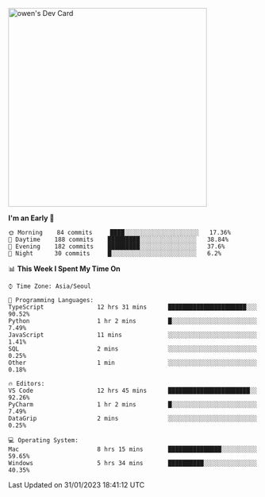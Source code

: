<a href="https://app.daily.dev/owen_9066"><img src="https://api.daily.dev/devcards/51e5c69f10114f2abe0ae390c27b0828.png?r=hyb" width="400" alt="owen's Dev Card"/></a>

 
 <!--START_SECTION:waka-->
**I'm an Early 🐤** 

```text
🌞 Morning    84 commits     ████░░░░░░░░░░░░░░░░░░░░░   17.36% 
🌆 Daytime    188 commits    █████████░░░░░░░░░░░░░░░░   38.84% 
🌃 Evening    182 commits    █████████░░░░░░░░░░░░░░░░   37.6% 
🌙 Night      30 commits     █░░░░░░░░░░░░░░░░░░░░░░░░   6.2%

```


📊 **This Week I Spent My Time On** 

```text
⌚︎ Time Zone: Asia/Seoul

💬 Programming Languages: 
TypeScript               12 hrs 31 mins      ██████████████████████░░░   90.52% 
Python                   1 hr 2 mins         █░░░░░░░░░░░░░░░░░░░░░░░░   7.49% 
JavaScript               11 mins             ░░░░░░░░░░░░░░░░░░░░░░░░░   1.41% 
SQL                      2 mins              ░░░░░░░░░░░░░░░░░░░░░░░░░   0.25% 
Other                    1 min               ░░░░░░░░░░░░░░░░░░░░░░░░░   0.18%

🔥 Editors: 
VS Code                  12 hrs 45 mins      ███████████████████████░░   92.26% 
PyCharm                  1 hr 2 mins         █░░░░░░░░░░░░░░░░░░░░░░░░   7.49% 
DataGrip                 2 mins              ░░░░░░░░░░░░░░░░░░░░░░░░░   0.25%

💻 Operating System: 
Mac                      8 hrs 15 mins       ███████████████░░░░░░░░░░   59.65% 
Windows                  5 hrs 34 mins       ██████████░░░░░░░░░░░░░░░   40.35%

```


 Last Updated on 31/01/2023 18:41:12 UTC
<!--END_SECTION:waka-->
